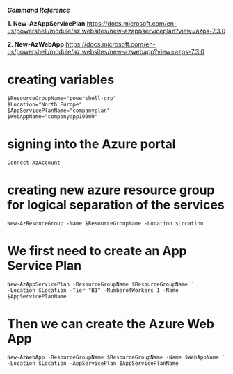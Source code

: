 
***Command Reference***

**1. New-AzAppServicePlan**
https://docs.microsoft.com/en-us/powershell/module/az.websites/new-azappserviceplan?view=azps-7.3.0

**2. New-AzWebApp**
https://docs.microsoft.com/en-us/powershell/module/az.websites/new-azwebapp?view=azps-7.3.0

# creating variables
```
$ResourceGroupName="powershell-grp"
$Location="North Europe"
$AppServicePlanName="companyplan"
$WebAppName="companyapp10000"
```

# signing into the Azure portal
```
Connect-AzAccount
```

# creating new azure resource group for logical separation of the services
```
New-AzResouceGroup -Name $ResourceGroupName -Location $Location
```

# We first need to create an App Service Plan
```
New-AzAppServicePlan -ResourceGroupName $ResourceGroupName `
-Location $Location -Tier "B1" -NumberofWorkers 1 -Name $AppServicePlanName
```

# Then we can create the Azure Web App
```
New-AzWebApp -ResourceGroupName $ResourceGroupName -Name $WebAppName `
-Location $Location -AppServicePlan $AppServicePlanName
```
